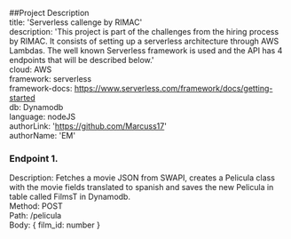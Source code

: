 ##Project Description  
title: 'Serverless callenge by RIMAC'  
description: 'This project is part of the challenges from the hiring process by RIMAC. It consists of setting up a serverless architecture through AWS Lambdas. The well known Serverless framework is used and the API has 4 endpoints that will be described below.'  
cloud: AWS  
framework: serverless  
framework-docs: https://www.serverless.com/framework/docs/getting-started  
db: Dynamodb  
language: nodeJS  
authorLink: 'https://github.com/Marcuss17'  
authorName: 'EM'  

### Endpoint 1. 
Description: Fetches a movie JSON from SWAPI, creates a Pelicula class with the movie fields translated to spanish and saves the new Pelicula in table called FilmsT in Dynamodb.  
Method: POST  
Path: /pelicula  
Body: { film_id: number }  
